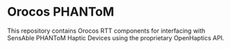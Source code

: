 Orocos PHANToM
==============

This repository contains Orocos RTT components for interfacing with SensAble
PHANToM Haptic Devices using the proprietary OpenHaptics API.
